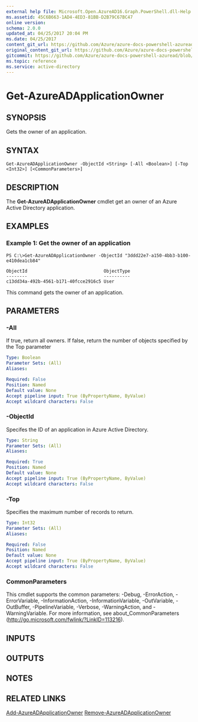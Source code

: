 ```yaml
---
external help file: Microsoft.Open.AzureAD16.Graph.PowerShell.dll-Help.xml
ms.assetid: 45C6B663-1AD4-4ED3-81BB-D2B79C67BC47
online version:
schema: 2.0.0
updated_at: 04/25/2017 20:04 PM
ms.date: 04/25/2017
content_git_url: https://github.com/Azure/azure-docs-powershell-azuread/blob/VinceSmith-patch-6/Azure%20AD%20Cmdlets/AzureAD/v2preview/Get-AzureADApplicationOwner.md
original_content_git_url: https://github.com/Azure/azure-docs-powershell-azuread/blob/VinceSmith-patch-6/Azure%20AD%20Cmdlets/AzureAD/v2preview/Get-AzureADApplicationOwner.md
gitcommit: https://github.com/Azure/azure-docs-powershell-azuread/blob/c5cc449ee6e2b805fc85a9e05130b06b10899f67
ms.topic: reference
ms.service: active-directory
---
```


# Get-AzureADApplicationOwner

## SYNOPSIS
Gets the owner of an application.

## SYNTAX

```
Get-AzureADApplicationOwner -ObjectId <String> [-All <Boolean>] [-Top <Int32>] [<CommonParameters>]
```

## DESCRIPTION
The **Get-AzureADApplicationOwner** cmdlet get an owner of an Azure Active Directory application.

## EXAMPLES

### Example 1: Get the owner of an application
```
PS C:\>Get-AzureADApplicationOwner -ObjectId "3ddd22e7-a150-4bb3-b100-e410dea1cb84"

ObjectId                             ObjectType
--------                             ----------
c13dd34a-492b-4561-b171-40fcce2916c5 User
```

This command gets the owner of an application.

## PARAMETERS

### -All
If true, return all owners. If false, return the number of objects specified by the Top parameter

```yaml
Type: Boolean
Parameter Sets: (All)
Aliases: 

Required: False
Position: Named
Default value: None
Accept pipeline input: True (ByPropertyName, ByValue)
Accept wildcard characters: False
```

### -ObjectId
Specifes the ID of an application in Azure Active Directory.

```yaml
Type: String
Parameter Sets: (All)
Aliases: 

Required: True
Position: Named
Default value: None
Accept pipeline input: True (ByPropertyName, ByValue)
Accept wildcard characters: False
```

### -Top
Specifies the maximum number of records to return.

```yaml
Type: Int32
Parameter Sets: (All)
Aliases: 

Required: False
Position: Named
Default value: None
Accept pipeline input: True (ByPropertyName, ByValue)
Accept wildcard characters: False
```

### CommonParameters
This cmdlet supports the common parameters: -Debug, -ErrorAction, -ErrorVariable, -InformationAction, -InformationVariable, -OutVariable, -OutBuffer, -PipelineVariable, -Verbose, -WarningAction, and -WarningVariable. For more information, see about_CommonParameters (http://go.microsoft.com/fwlink/?LinkID=113216).

## INPUTS

## OUTPUTS

## NOTES

## RELATED LINKS

[Add-AzureADApplicationOwner](./Add-AzureADApplicationOwner.md)
[Remove-AzureADApplicationOwner](./Remove-AzureADApplicationOwner.md)

